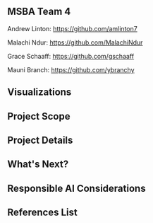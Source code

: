 ## MSBA Team 4
Andrew Linton: https://github.com/amlinton7  

Malachi Ndur: https://github.com/MalachiNdur  

Grace Schaaff: https://github.com/gschaaff  

Mauni Branch: https://github.com/ybranchy

## Visualizations

## Project Scope

## Project Details

## What's Next?

## Responsible AI Considerations

## References List


<!--
**MSBA-Team4/MSBA-Team4** is a ✨ _special_ ✨ repository because its `README.md` (this file) appears on your GitHub profile.

Here are some ideas to get you started:

- 🔭 I’m currently working on ...
- 🌱 I’m currently learning ...
- 👯 I’m looking to collaborate on ...
- 🤔 I’m looking for help with ...
- 💬 Ask me about ...
- 📫 How to reach me: ...
- 😄 Pronouns: ...
- ⚡ Fun fact: ...
-->
